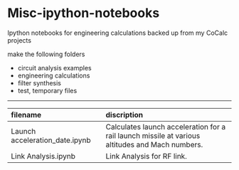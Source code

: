 # Misc-ipython-notebooks
Ipython notebooks for engineering calculations backed up from my CoCalc projects

make the following folders
- circuit analysis examples
- engineering calculations
- filter synthesis
- test, temporary files

***
| filename | discription |
|:----------|:-------------|
| Launch acceleration_date.ipynb | Calculates launch acceleration for a rail launch missile at various altitudes and Mach numbers. | 
| Link Analysis.ipynb | Link Analysis for RF link. |




